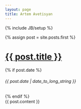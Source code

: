 ```yaml
---
layout: page
title: Artem Avetisyan
---
```

{% include JB/setup %}

{% assign post = site.posts.first %} 

<div class="page-header">
  <h1><a href="{{ post.url }}">{{ post.title }}</a></h1>
  {% if post.date %}
    <h6>{{ post.date | date_to_long_string }}</h6>
  {% endif %}
</div>
{{ post.content }}

